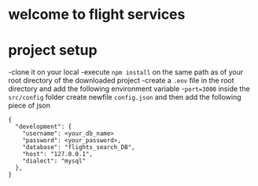 # welcome to flight services 

# project setup
-clone it on your local 
-execute `npm install` on the same path as of your root directory of the downloaded project
-create a `.env` file in the root directory and add the following environment variable 
-`port=3000`
inside the `src/config` folder create newfile `config.json` and then add the following piece of json 


```
{
  "development": {
    "username": <your_db_name>
    "password": <your_password>,
    "database": "flights_search_DB",
    "host": "127.0.0.1",
    "dialect": "mysql"
  },
}
```